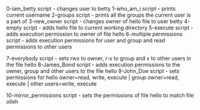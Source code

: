 0-iam_betty script - changes user to betty
1-who_am_i script - prints current username
2-groups script - prints all the groups the current user is a part of
3-new_owner script - changes owner of hello file to user betty
4-empty script - adds hello file to current working directory
5-execute script - adds execution permission to owner of file hello
6-multiple permissions script - adds execution permissions for user and group and read permissions to other users

7-everybody script - sets rwx to owner, r-x to group and x to other users in the file hello
8-James_Bond script - adds execution permissions to the owner, group and other users to the file hello
9-John_Doe script - sets permissions for hello owner=read, write, execute | group owner=read, execute | other users=write, execute

10-mirror_permissions script - sets the permissions of file hello to match file olleh
